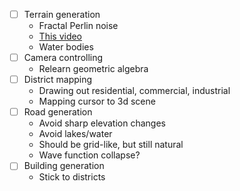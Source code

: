 - [ ] Terrain generation
	- Fractal Perlin noise
	- [This video](https://www.youtube.com/watch?v=gsJHzBTPG0Y)
	- Water bodies
- [ ] Camera controlling
	- Relearn geometric algebra
- [ ] District mapping
	- Drawing out residential, commercial, industrial
	- Mapping cursor to 3d scene
- [ ] Road generation
	- Avoid sharp elevation changes
	- Avoid lakes/water
	- Should be grid-like, but still natural
	- Wave function collapse?
- [ ] Building generation
	- Stick to districts